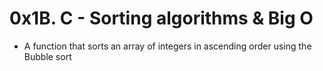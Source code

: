 # 0x1B. C - Sorting algorithms & Big O
* A function that sorts an array of integers in ascending order using the Bubble sort 
